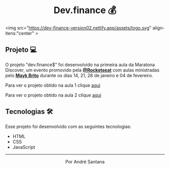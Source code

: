<h1 align="center" >Dev.finance 💰</h1>

<img  src="https://dev-finance-version02.netlify.app/assets/logo.svg" align-itens:"center" >

## Projeto 💻

O projeto "dev.finance$" foi desenvolvido na primeira aula da Maratona Discover, um evento promovido pela **[@Rocketseat](https://github.com/Rocketseat)** com aulas ministradas pelo **[Mayk Brito](https://github.com/maykbrito)** durante os dias 14, 21, 28 de janeiro e 04 de fevereiro.

Para ver o projeto obtido na aula 1 clique [aqui](https://dev-finance-version01.netlify.app/)

<p></p>

Para ver o projeto obtido na aula 2 clique [aqui](https://dev-finance-version02.netlify.app/) 

## Tecnologias 🛠️

Esse projeto foi desenvolvido com as seguintes tecnologias:

* HTML
* CSS
* JavaScript
---

<p align="center">Por André Santana</p>
